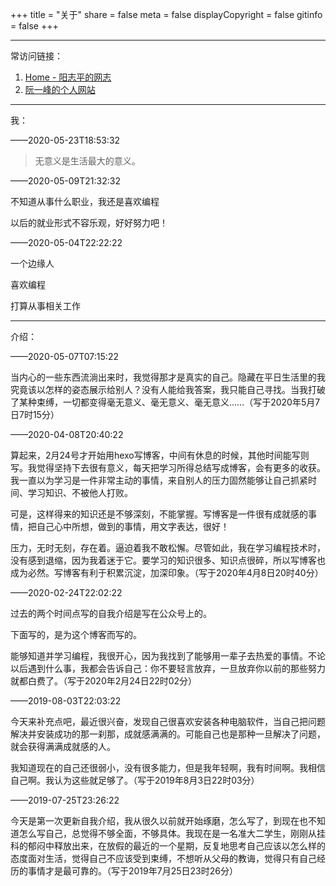 +++
title = "关于" 
share = false
meta = false
displayCopyright = false
gitinfo = false
+++

<!-- require APlayer -->
<link rel="stylesheet" href="https://cdn.jsdelivr.net/npm/aplayer/dist/APlayer.min.css">
<script src="https://cdn.jsdelivr.net/npm/aplayer/dist/APlayer.min.js"></script>
<!-- require MetingJS -->
<script src="https://cdn.jsdelivr.net/npm/meting@2/dist/Meting.min.js"></script>
<meting-js
server="netease"
type="playlist"
id="967686417">
</meting-js>

---

常访问链接：

1. [Home - 阳志平的网志](https://www.yangzhiping.com)
2. [阮一峰的个人网站](http://www.ruanyifeng.com/home.html)

---

我：

——2020-05-23T18:53:32

> 无意义是生活最大的意义。

——2020-05-09T21:32:32

不知道从事什么职业，我还是喜欢编程

以后的就业形式不容乐观，好好努力吧！

——2020-05-04T22:22:22

一个边缘人

喜欢编程

打算从事相关工作

---

介绍：

——2020-05-07T07:15:22

当内心的一些东西流淌出来时，我觉得那才是真实的自己。隐藏在平日生活里的我究竟该以怎样的姿态展示给别人？没有人能给我答案，我只能自己寻找。当我打破了某种束缚，一切都变得毫无意义、毫无意义、毫无意义……（写于2020年5月7日7时15分）

——2020-04-08T20:40:22

算起来，2月24号才开始用hexo写博客，中间有休息的时候，其他时间能写则写。我觉得坚持下去很有意义，每天把学习所得总结写成博客，会有更多的收获。我一直以为学习是一件非常主动的事情，来自别人的压力固然能够让自己抓紧时间、学习知识、不被他人打败。

可是，这样得来的知识还是不够深刻，不能掌握。写博客是一件很有成就感的事情，把自己心中所想，做到的事情，用文字表达，很好！

压力，无时无刻，存在着。逼迫着我不敢松懈。尽管如此，我在学习编程技术时，没有感到退缩，因为我着迷于它。要学习的知识很多、知识点很碎，所以写博客也成为必然。写博客有利于积累沉淀，加深印象。（写于2020年4月8日20时40分）

——2020-02-24T22:02:22

过去的两个时间点写的自我介绍是写在公众号上的。

下面写的，是为这个博客而写的。

能够知道并学习编程，我很开心，因为我找到了能够用一辈子去热爱的事情。不论以后遇到什么事，我都会告诉自己：你不要轻言放弃，一旦放弃你以前的那些努力就都白费了。（写于2020年2月24日22时02分）

——2019-08-03T22:03:22

今天来补充点吧，最近很兴奋，发现自己很喜欢安装各种电脑软件，当自己把问题解决并安装成功的那一刹那，成就感满满的。可能自己也是那种一旦解决了问题，就会获得满满成就感的人。

我知道现在的自己还很弱小，没有很多能力，但是我年轻啊，我有时间啊。我相信自己啊。我认为这些就足够了。（写于2019年8月3日22时03分）

——2019-07-25T23:26:22

今天是第一次更新自我介绍，我从很久以前就开始琢磨，怎么写了，到现在也不知道怎么写自己，总觉得不够全面，不够具体。我现在是一名准大二学生，刚刚从挂科的郁闷中释放出来，在放假的最近的一个星期，反复地思考自己应该以怎么样的态度面对生活，觉得自己不应该受到束缚，不想听从父母的教诲，觉得只有自己经历的事情才是最可靠的。（写于2019年7月25日23时26分）
